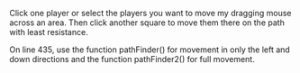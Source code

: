 Click one player or select the players you want to move my dragging mouse across an area. Then click another square to move them there on the path with least resistance.

On line 435, use the function pathFinder() for movement in only the left and down directions and the function pathFinder2() for full movement.
